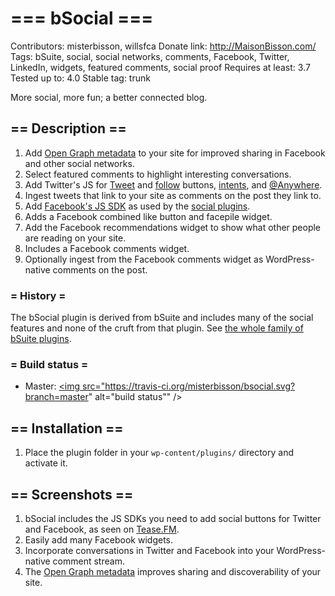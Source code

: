 # === bSocial ===
Contributors: misterbisson, willsfca
Donate link: http://MaisonBisson.com/
Tags: bSuite, social, social networks, comments, Facebook, Twitter, LinkedIn, widgets, featured comments, social proof
Requires at least: 3.7
Tested up to: 4.0
Stable tag: trunk

More social, more fun; a better connected blog.

## == Description ==

1. Add <a href="http://developers.facebook.com/tools/debug/og/object?q=http%3A%2F%2Fgigaom.com%2Feurope%2Fstudents-force-facebook-to-cough-up-more-user-data%2F">Open Graph metadata</a> to your site for improved sharing in Facebook and other social networks. 
1. Select featured comments to highlight interesting conversations.
1. Add Twitter's JS for <a href="https://dev.twitter.com/docs/tweet-button">Tweet</a> and <a href="https://dev.twitter.com/docs/follow-button">follow</a> buttons, <a href="https://dev.twitter.com/docs/intents">intents</a>, and  <a href="https://dev.twitter.com/docs/anywhere/welcome">@Anywhere</a>.
1. Ingest tweets that link to your site as comments on the post they link to.
1. Add <a href="http://developers.facebook.com/docs/reference/javascript/">Facebook's JS SDK</a> as used by the <a href="http://developers.facebook.com/docs/plugins/">social plugins</a>.
1. Adds a Facebook combined like button and facepile widget.
1. Add the Facebook recommendations widget to show what other people are reading on your site.	
1. Includes a Facebook comments widget.
1. Optionally ingest from the Facebook comments widget as WordPress-native comments on the post.

### = History =

The bSocial plugin is derived from bSuite and includes many of the social features and none of the cruft from that plugin. See <a href="http://wordpress.org/extend/plugins/tags/bsuite">the whole family of bSuite plugins</a>.

### = Build status =

- Master: <a href="https://travis-ci.org/misterbisson/bsocial"><img src="https://travis-ci.org/misterbisson/bsocial.svg?branch=master" alt="build status"" /></a>

## == Installation ==

1. Place the plugin folder in your `wp-content/plugins/` directory and activate it.

## == Screenshots ==

1. bSocial includes the JS SDKs you need to add social buttons for Twitter and Facebook, as seen on <a href="http://musictotakeyourclothesoffto.com/blog/lets-get-it-on/">Tease.FM</a>.
2. Easily add many Facebook widgets.
3. Incorporate conversations in Twitter and Facebook into your WordPress-native comment stream.
4. The <a href="http://developers.facebook.com/tools/debug/og/object?q=http%3A%2F%2Fgigaom.com%2Feurope%2Fstudents-force-facebook-to-cough-up-more-user-data%2F">Open Graph metadata</a> improves sharing and discoverability of your site.
